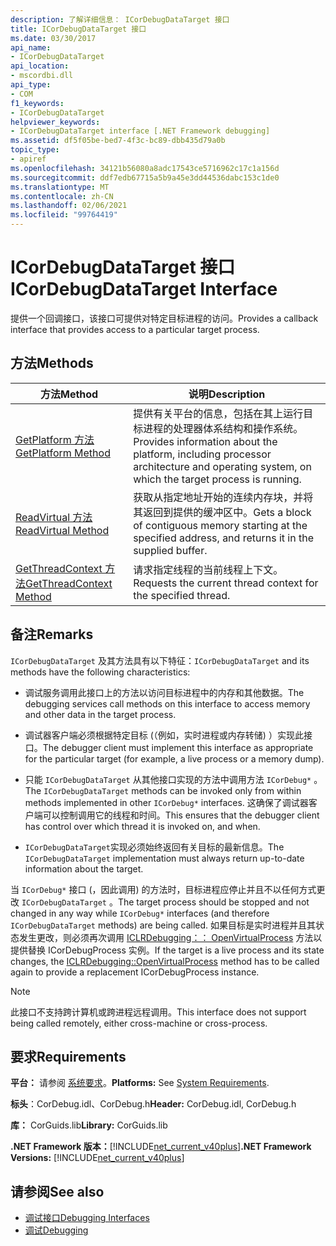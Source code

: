 ```yaml
---
description: 了解详细信息： ICorDebugDataTarget 接口
title: ICorDebugDataTarget 接口
ms.date: 03/30/2017
api_name:
- ICorDebugDataTarget
api_location:
- mscordbi.dll
api_type:
- COM
f1_keywords:
- ICorDebugDataTarget
helpviewer_keywords:
- ICorDebugDataTarget interface [.NET Framework debugging]
ms.assetid: df5f05be-bed7-4f3c-bc89-dbb435d79a0b
topic_type:
- apiref
ms.openlocfilehash: 34121b56080a8adc17543ce5716962c17c1a156d
ms.sourcegitcommit: ddf7edb67715a5b9a45e3dd44536dabc153c1de0
ms.translationtype: MT
ms.contentlocale: zh-CN
ms.lasthandoff: 02/06/2021
ms.locfileid: "99764419"
---
```

# <a name="icordebugdatatarget-interface"></a><span data-ttu-id="3f187-103">ICorDebugDataTarget 接口</span><span class="sxs-lookup"><span data-stu-id="3f187-103">ICorDebugDataTarget Interface</span></span>

<span data-ttu-id="3f187-104">提供一个回调接口，该接口可提供对特定目标进程的访问。</span><span class="sxs-lookup"><span data-stu-id="3f187-104">Provides a callback interface that provides access to a particular target process.</span></span>  
  
## <a name="methods"></a><span data-ttu-id="3f187-105">方法</span><span class="sxs-lookup"><span data-stu-id="3f187-105">Methods</span></span>  
  
|<span data-ttu-id="3f187-106">方法</span><span class="sxs-lookup"><span data-stu-id="3f187-106">Method</span></span>|<span data-ttu-id="3f187-107">说明</span><span class="sxs-lookup"><span data-stu-id="3f187-107">Description</span></span>|  
|------------|-----------------|  
|[<span data-ttu-id="3f187-108">GetPlatform 方法</span><span class="sxs-lookup"><span data-stu-id="3f187-108">GetPlatform Method</span></span>](icordebugdatatarget-getplatform-method.md)|<span data-ttu-id="3f187-109">提供有关平台的信息，包括在其上运行目标进程的处理器体系结构和操作系统。</span><span class="sxs-lookup"><span data-stu-id="3f187-109">Provides information about the platform, including processor architecture and operating system, on which the target process is running.</span></span>|  
|[<span data-ttu-id="3f187-110">ReadVirtual 方法</span><span class="sxs-lookup"><span data-stu-id="3f187-110">ReadVirtual Method</span></span>](icordebugdatatarget-readvirtual-method.md)|<span data-ttu-id="3f187-111">获取从指定地址开始的连续内存块，并将其返回到提供的缓冲区中。</span><span class="sxs-lookup"><span data-stu-id="3f187-111">Gets a block of contiguous memory starting at the specified address, and returns it in the supplied buffer.</span></span>|  
|[<span data-ttu-id="3f187-112">GetThreadContext 方法</span><span class="sxs-lookup"><span data-stu-id="3f187-112">GetThreadContext Method</span></span>](icordebugdatatarget-getthreadcontext-method.md)|<span data-ttu-id="3f187-113">请求指定线程的当前线程上下文。</span><span class="sxs-lookup"><span data-stu-id="3f187-113">Requests the current thread context for the specified thread.</span></span>|  
  
## <a name="remarks"></a><span data-ttu-id="3f187-114">备注</span><span class="sxs-lookup"><span data-stu-id="3f187-114">Remarks</span></span>  

 <span data-ttu-id="3f187-115">`ICorDebugDataTarget` 及其方法具有以下特征：</span><span class="sxs-lookup"><span data-stu-id="3f187-115">`ICorDebugDataTarget` and its methods have the following characteristics:</span></span>  
  
- <span data-ttu-id="3f187-116">调试服务调用此接口上的方法以访问目标进程中的内存和其他数据。</span><span class="sxs-lookup"><span data-stu-id="3f187-116">The debugging services call methods on this interface to access memory and other data in the target process.</span></span>  
  
- <span data-ttu-id="3f187-117">调试器客户端必须根据特定目标 (（例如，实时进程或内存转储) ）实现此接口。</span><span class="sxs-lookup"><span data-stu-id="3f187-117">The debugger client must implement this interface as appropriate for the particular target (for example, a live process or a memory dump).</span></span>  
  
- <span data-ttu-id="3f187-118">只能 `ICorDebugDataTarget` 从其他接口实现的方法中调用方法 `ICorDebug*` 。</span><span class="sxs-lookup"><span data-stu-id="3f187-118">The `ICorDebugDataTarget` methods can be invoked only from within methods implemented in other `ICorDebug*` interfaces.</span></span> <span data-ttu-id="3f187-119">这确保了调试器客户端可以控制调用它的线程和时间。</span><span class="sxs-lookup"><span data-stu-id="3f187-119">This ensures that the debugger client has control over which thread it is invoked on, and when.</span></span>  
  
- <span data-ttu-id="3f187-120">`ICorDebugDataTarget`实现必须始终返回有关目标的最新信息。</span><span class="sxs-lookup"><span data-stu-id="3f187-120">The `ICorDebugDataTarget` implementation must always return up-to-date information about the target.</span></span>  
  
 <span data-ttu-id="3f187-121">当 `ICorDebug*` 接口 (，因此调用) 的方法时，目标进程应停止并且不以任何方式更改 `ICorDebugDataTarget` 。</span><span class="sxs-lookup"><span data-stu-id="3f187-121">The target process should be stopped and not changed in any way while `ICorDebug*` interfaces (and therefore `ICorDebugDataTarget` methods) are being called.</span></span> <span data-ttu-id="3f187-122">如果目标是实时进程并且其状态发生更改，则必须再次调用 [ICLRDebugging：： OpenVirtualProcess](iclrdebugging-openvirtualprocess-method.md) 方法以提供替换 ICorDebugProcess 实例。</span><span class="sxs-lookup"><span data-stu-id="3f187-122">If the target is a live process and its state changes, the [ICLRDebugging::OpenVirtualProcess](iclrdebugging-openvirtualprocess-method.md) method has to be called again to provide a replacement ICorDebugProcess instance.</span></span>  
  
> [!NOTE]
> <span data-ttu-id="3f187-123">此接口不支持跨计算机或跨进程远程调用。</span><span class="sxs-lookup"><span data-stu-id="3f187-123">This interface does not support being called remotely, either cross-machine or cross-process.</span></span>  
  
## <a name="requirements"></a><span data-ttu-id="3f187-124">要求</span><span class="sxs-lookup"><span data-stu-id="3f187-124">Requirements</span></span>  

 <span data-ttu-id="3f187-125">**平台：** 请参阅 [系统要求](../../get-started/system-requirements.md)。</span><span class="sxs-lookup"><span data-stu-id="3f187-125">**Platforms:** See [System Requirements](../../get-started/system-requirements.md).</span></span>  
  
 <span data-ttu-id="3f187-126">**标头**：CorDebug.idl、CorDebug.h</span><span class="sxs-lookup"><span data-stu-id="3f187-126">**Header:** CorDebug.idl, CorDebug.h</span></span>  
  
 <span data-ttu-id="3f187-127">**库：** CorGuids.lib</span><span class="sxs-lookup"><span data-stu-id="3f187-127">**Library:** CorGuids.lib</span></span>  
  
 <span data-ttu-id="3f187-128">**.NET Framework 版本：**[!INCLUDE[net_current_v40plus](../../../../includes/net-current-v40plus-md.md)]</span><span class="sxs-lookup"><span data-stu-id="3f187-128">**.NET Framework Versions:** [!INCLUDE[net_current_v40plus](../../../../includes/net-current-v40plus-md.md)]</span></span>  
  
## <a name="see-also"></a><span data-ttu-id="3f187-129">请参阅</span><span class="sxs-lookup"><span data-stu-id="3f187-129">See also</span></span>

- [<span data-ttu-id="3f187-130">调试接口</span><span class="sxs-lookup"><span data-stu-id="3f187-130">Debugging Interfaces</span></span>](debugging-interfaces.md)
- [<span data-ttu-id="3f187-131">调试</span><span class="sxs-lookup"><span data-stu-id="3f187-131">Debugging</span></span>](index.md)

